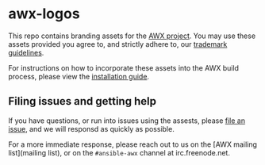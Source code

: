 # awx-logos

This repo contains branding assets for the [AWX project](https://github.com/ansible/awx). You may use these assets provided you agree to, and strictly adhere to, our [trademark guidelines](./TRADEMARKS.md). 

For instructions on how to incorporate these assets into the AWX build process, please view the [installation guide](https://github.com/ansible/awx/blob/devel/INSTALL.md).

## Filing issues and getting help

If you have questions, or run into issues using the assests, please [file an issue](https://github.com/ansible/awx-logos/issues), and we will responsd as quickly as possible.

For a more immediate response, please reach out to us on the [AWX mailing list](mailing list), or on the `#ansible-awx` channel at irc.freenode.net.
